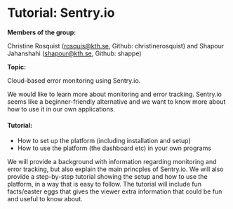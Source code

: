 # Tutorial: Sentry.io

**Members of the group:** 

Christine Rosquist (rosquis@kth.se, Github: christinerosquist) and Shapour Jahanshahi (shapour@kth.se, Github: shappe)

**Topic:**
 
Cloud-based error monitoring using Sentry.io. 

We would like to learn more about monitoring and error tracking. Sentry.io seems like a beginner-friendly alternative and we want to know more about how to use it in our own applications. 

#### Tutorial:
- How to set up the platform (including installation and setup)
- How to use the platform (the dashboard etc) in your own programs 

We will provide a background with information regarding monitoring and error tracking, but also explain the main princples of Sentry.io. We will also provide a step-by-step tutorial showing the setup and how to use the platform, in a way that is easy to follow. The tutorial will include fun facts/easter eggs that gives the viewer extra information that could be fun and useful to know about. 
